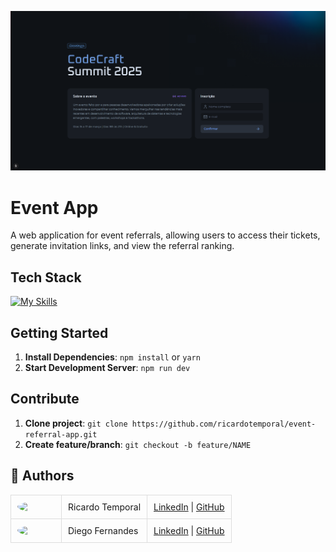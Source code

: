 <p align="center">
  <img src="./public/readme.png" alt="Event Software">
</p>

# Event App

A web application for event referrals, allowing users to access their tickets, generate invitation links, and view the referral ranking.

## Tech Stack

[![My Skills](https://skillicons.dev/icons?i=ts,next,react,tailwind)](https://skillicons.dev)

## Getting Started

1. **Install Dependencies**: `npm install` or `yarn`
2. **Start Development Server**: `npm run dev`

## Contribute

1. **Clone project**: `git clone https://github.com/ricardotemporal/event-referral-app.git`
2. **Create feature/branch**: `git checkout -b feature/NAME`

## <a name="authors">👥 Authors</a>

<table style="border-collapse: collapse; table-layout: auto text-align: left;">
  <tbody>
    <tr>
      <td style="padding: 10px; border: 1px solid #ddd;">
        <img src="https://avatars.githubusercontent.com/u/123703671?s=400&u=b99599e0f9d5b334468f47a84415993cb050dae1&v=4" width="60" style="border-radius: 50%; display: block; margin: 0 auto;">
      </td>
      <td style="padding: 10px; border: 1px solid #ddd;">Ricardo Temporal</td> 
      <td style="padding: 10px; border: 1px solid #ddd;">
        <a href="https://www.linkedin.com/in/ricardotemporal/" target="_blank">LinkedIn</a> | 
        <a href="https://github.com/ricardotemporal" target="_blank">GitHub</a> 
      </td>
    </tr>
    <tr>
      <td style="padding: 10px; border: 1px solid #ddd;">
        <img src="https://avatars.githubusercontent.com/u/2254731?v=4" width="60" style="border-radius: 50%; display: block; margin: 0 auto;">
      </td>
      <td style="padding: 10px; border: 1px solid #ddd;">Diego Fernandes</td> 
      <td style="padding: 10px; border: 1px solid #ddd;">
        <a href="https://www.linkedin.com/in/diego-schell-fernandes/" target="_blank">LinkedIn</a> | 
        <a href="https://github.com/diego3g" target="_blank">GitHub</a> 
      </td>
    </tr>
  </tbody>
</table>
